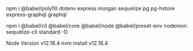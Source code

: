 npm i @babel/polyfill dotenv express morgan sequelize pg pg-hstore express-graphql graphql

npm i @babel/cli @babel/core @babel/node @babel/preset-env nodemon sequelize-cli standard -D


Node Version v12.18.4 
nvm install v12.18.4 